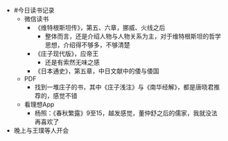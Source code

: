 - #今日读书记录
	- 微信读书
		- 《维特根斯坦传》，第五、六章，挪威、火线之后
			- 整体而言，还是介绍人物与人物关系为主，对于维特根斯坦的哲学思想，介绍得不够多，不够清楚
		- 《庄子现代版》，应帝王
			- 还是有索然无味之感
		- 《日本通史》，第五章，中日文献中的倭与倭国
	- PDF
		- 找到一堆庄子的书，其中《庄子浅注》与《南华经解》，都是唐晓君推荐的，感觉不错
	- 看理想App
		- 杨照：《春秋繁露》9至15，越发感觉，董仲舒之后的儒家，我就没法再喜欢了
- 晚上与王璞等人开会